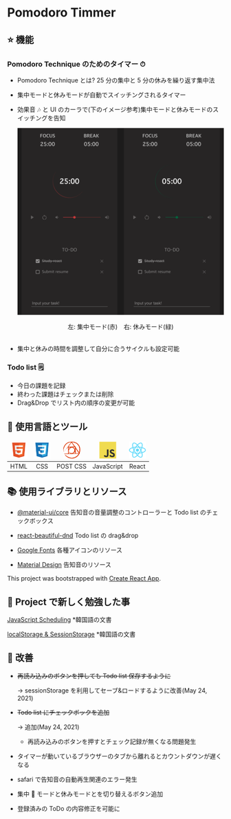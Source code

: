 # Pomodoro Timmer

## ⭐️ 機能

### Pomodoro Technique のためのタイマー ⏱

- Pomodoro Technique とは? 25 分の集中と 5 分の休みを繰り返す集中法
- 集中モードと休みモードが自動でスイッチングされるタイマー
- 効果音 🎶 と UI のカーラで(下のイメージ参考)集中モードと休みモードのスイッチングを告知

  ![inApp](public/images/pomodoro.png)
     <center>左: 集中モード(赤)　右: 休みモード(緑)</center>
  <br/>

- 集中と休みの時間を調整して自分に合うサイクルも設定可能

### Todo list 🗒

- 今日の課題を記録
- 終わった課題はチェックまたは削除
- Drag&Drop でリスト内の順序の変更が可能

## 🦄 使用言語とツール

<style>
td, th {
   border: none!important;
}
</style>

| <img width="40" height="40" src="public/images/html.svg"> | <img width="40" height="40" src="public/images/css.svg"> | <img width="40" height="40" src="public/images/postcss.svg"> | <img width="40" height="40" src="public/images/javascript.svg"> | <img width="40" height="40" src="public/images/react.svg"> |
| :-------------------------------------------------------: | :------------------------------------------------------: | :----------------------------------------------------------: | :-------------------------------------------------------------: | :--------------------------------------------------------: |
|                           HTML                            |                           CSS                            |                           POST CSS                           |                           JavaScript                            |                           React                            |

<!-- <br/> -->
<!-- HTML, CSS, POST CSS, JavaScript, React -->

## 📚 使用ライブラリとリソース

- [@material-ui/core](https://material-ui.com/) 告知音の音量調整のコントローラーと Todo list のチェックボックス

- [react-beautiful-dnd](https://github.com/atlassian/react-beautiful-dnd) Todo list の drag&drop

- [Google Fonts](https://fonts.google.com/icons) 各種アイコンのリソース

- [Material Design](https://material.io/design/sound/sound-resources.html) 告知音のリソース

This project was bootstrapped with [Create React App](https://github.com/facebook/create-react-app).

## 📖 Project で新しく勉強した事

[JavaScript Scheduling](https://www.notion.so/setTimeout-setInterval-ca77892ac1ab47e7bc85a893a2214b40) \*韓国語の文書

[localStorage & SessionStorage](https://www.notion.so/localStorage-SessionStorage-84651886d39c47a890e4d4b9f6c65ff3) \*韓国語の文書

## 🐛 改善

- ~~再読み込みのボタンを押しても Todo list 保存するように~~

  → sessionStorage を利用してセーブ&ロードするように改善(May 24, 2021)

- ~~Todo list にチェックボックを追加~~

  → 追加(May 24, 2021)

  - 再読み込みのボタンを押すとチェック記録が無くなる問題発生

- タイマーが動いているブラウザーのタブから離れるとカウントダウンが遅くなる
- safari で告知音の自動再生関連のエラー発生
- 集中  モードと休みモードとを切り替えるボタン追加
- 登録済みの ToDo の内容修正を可能に
